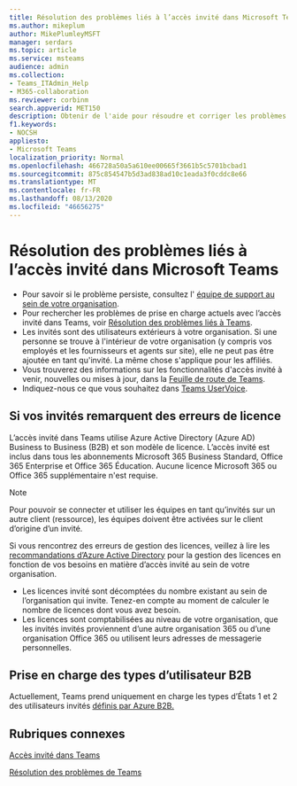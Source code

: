 ```yaml
---
title: Résolution des problèmes liés à l’accès invité dans Microsoft Teams
ms.author: mikeplum
author: MikePlumleyMSFT
manager: serdars
ms.topic: article
ms.service: msteams
audience: admin
ms.collection:
- Teams_ITAdmin_Help
- M365-collaboration
ms.reviewer: corbinm
search.appverid: MET150
description: Obtenir de l'aide pour résoudre et corriger les problèmes liés à l’accès invité dans Microsoft Teams.
f1.keywords:
- NOCSH
appliesto:
- Microsoft Teams
localization_priority: Normal
ms.openlocfilehash: 466728a50a5a610ee00665f3661b5c5701bcbad1
ms.sourcegitcommit: 875c854547b5d3ad838ad10c1eada3f0cddc8e66
ms.translationtype: MT
ms.contentlocale: fr-FR
ms.lasthandoff: 08/13/2020
ms.locfileid: "46656275"
---
```

<a name="troubleshoot-problems-with-guest-access-in-microsoft-teams"></a>Résolution des problèmes liés à l’accès invité dans Microsoft Teams
======================================================

- Pour savoir si le problème persiste, consultez l' [équipe de support au sein de votre organisation](Known-issues.md).
- Pour rechercher les problèmes de prise en charge actuels avec l’accès invité dans Teams, voir [Résolution des problèmes liés à Teams](https://docs.microsoft.com/MicrosoftTeams/troubleshoot/).
- Les invités sont des utilisateurs extérieurs à votre organisation. Si une personne se trouve à l'intérieur de votre organisation (y compris vos employés et les fournisseurs et agents sur site), elle ne peut pas être ajoutée en tant qu'invité. La même chose s'applique pour les affiliés.
- Vous trouverez des informations sur les fonctionnalités d'accès invité à venir, nouvelles ou mises à jour, dans la [Feuille de route de Teams](https://aka.ms/teamsroadmap).
- Indiquez-nous ce que vous souhaitez dans [Teams UserVoice](https://aka.ms/TeamsUserVoice).

## <a name="if-your-guests-are-seeing-license-errors"></a>Si vos invités remarquent des erreurs de licence

L’accès invité dans Teams utilise Azure Active Directory (Azure AD) Business to Business (B2B) et son modèle de licence. L’accès invité est inclus dans tous les abonnements Microsoft 365 Business Standard, Office 365 Enterprise et Office 365 Éducation. Aucune licence Microsoft 365 ou Office 365 supplémentaire n'est requise.

> [!NOTE]
> Pour pouvoir se connecter et utiliser les équipes en tant qu’invités sur un autre client (ressource), les équipes doivent être activées sur le client d’origine d’un invité.

Si vous rencontrez des erreurs de gestion des licences, veillez à lire les [recommandations d’Azure Active Directory](https://docs.microsoft.com/azure/active-directory/b2b/licensing-guidance) pour la gestion des licences en fonction de vos besoins en matière d’accès invité au sein de votre organisation.


- Les licences invité sont décomptées du nombre existant au sein de l’organisation qui invite. Tenez-en compte au moment de calculer le nombre de licences dont vous avez besoin.
- Les licences sont comptabilisées au niveau de votre organisation, que les invités invités proviennent d’une autre organisation 365 ou d’une organisation Office 365 ou utilisent leurs adresses de messagerie personnelles.

## <a name="support-for-b2b-user-types"></a>Prise en charge des types d’utilisateur B2B
Actuellement, Teams prend uniquement en charge les types d’États 1 et 2 des utilisateurs invités [définis par Azure B2B.](https://docs.microsoft.com/azure/active-directory/b2b/user-properties)

## <a name="related-topics"></a>Rubriques connexes

[Accès invité dans Teams](guest-access.md)


[Résolution des problèmes de Teams](https://docs.microsoft.com/MicrosoftTeams/troubleshoot/teams)